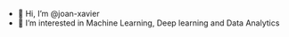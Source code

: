 - 👋 Hi, I’m @joan-xavier
- 👀 I’m interested in Machine Learning, Deep learning and Data Analytics 

<!---
joan-xavier/joan-xavier is a ✨ special ✨ repository because its `README.md` (this file) appears on your GitHub profile.
You can click the Preview link to take a look at your changes.
--->
